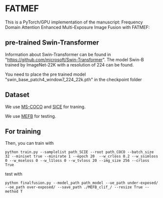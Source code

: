 # FATMEF
This is a PyTorch/GPU implementation of the manuscript: Frequency Domain Attention Enhanced Multi-Exposure Image Fusion with FATMEF:
## pre-trained Swin-Transformer
Information about Swin-Transformer can be found in "https://github.com/microsoft/Swin-Transformer". The model Swin-B trained by ImageNet-22K with a resolution of 224 can be found.

You need to place the pre trained model "swin_base_patch4_window7_224_22k.pth" in the checkpoint folder

## Dataset
We use [MS-COCO](https://docs.voxel51.com/user_guide/dataset_zoo/datasets.html#dataset-zoo-coco-2017) and [SICE](https://github.com/csjcai/SICE) for traning.

We use [MEFB](https://github.com/xingchenzhang/MEFB) for testing.

## For training
Then, you can train with
```
python train.py --samplelist path_SCIE --root path_COCO --batch_size 32 --miniset true --minirate 1 --epoch 20  --w_crloss 0.2 --w_ssimloss 0 --w_mseloss 0 --w_l1loss 0 --w_tvloss 20 --img_size 256 --crloss True
```
test with
```
python finalfusion.py --model_path path_model --ue_path under-exposed/ --oe_path over-exposed/ --save_path ./MEFB_clif_/ --resize True --method T
```
